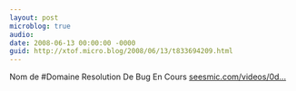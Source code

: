 ```yaml
---
layout: post
microblog: true
audio: 
date: 2008-06-13 00:00:00 -0000
guid: http://xtof.micro.blog/2008/06/13/t833694209.html
---
```

Nom de #Domaine  Resolution De Bug En Cours [seesmic.com/videos/0d...](http://seesmic.com/videos/0dlrYYLPl2)
